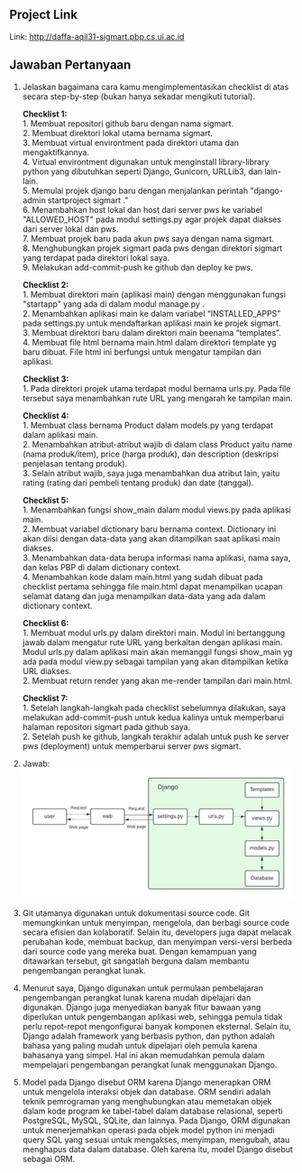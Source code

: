 ## Project Link
Link: http://daffa-aqil31-sigmart.pbp.cs.ui.ac.id

## Jawaban Pertanyaan
1. Jelaskan bagaimana cara kamu mengimplementasikan checklist di atas secara step-by-step (bukan hanya sekadar mengikuti tutorial).

    **Checklist 1:**<br/>
        1. Membuat repositori github baru dengan nama sigmart.<br/>
        2. Membuat direktori lokal utama bernama sigmart.<br/>
        3. Membuat virtual environtment pada direktori utama dan mengaktifkannya.<br/>
        4. Virtual environtment digunakan untuk menginstall library-library python yang dibutuhkan seperti Django, Gunicorn, URLLib3, dan lain-lain.<br/>
        5. Memulai projek django baru dengan menjalankan perintah "django-admin startproject sigmart ."<br/>
        6. Menambahkan host lokal dan host dari server pws ke variabel "ALLOWED_HOST" pada modul settings.py agar projek dapat diakses dari server lokal dan pws.<br/>
        7. Membuat projek baru pada akun pws saya dengan nama sigmart.<br/>
        8. Menghubungkan projek sigmart pada pws dengan direktori sigmart yang terdapat pada direktori lokal saya.<br/>
        9. Melakukan add-commit-push ke github dan deploy ke pws.

    **Checklist 2:**<br/>
        1. Membuat direktori main (aplikasi main) dengan menggunakan fungsi "startapp" yang ada di dalam modul manage.py .<br/>
        2. Menambahkan aplikasi main ke dalam variabel “INSTALLED_APPS” pada settings.py untuk mendaftarkan aplikasi main ke projek sigmart.<br/>
        3. Membuat direktori baru dalam direktori main beenama “templates”.<br/>
        4. Membuat file html bernama main.html dalam direktori template yg baru dibuat. File html ini berfungsi untuk mengatur tampilan dari aplikasi.

    **Checklist 3:**<br/>
        1. Pada direktori projek utama terdapat modul bernama urls.py. Pada file tersebut saya menambahkan rute URL yang mengarah ke tampilan main.

    **Checklist 4:**<br/>
        1. Membuat class bernama Product dalam models.py yang terdapat dalam aplikasi main.<br/>
        2. Menambahkan atribut-atribut wajib di dalam class Product yaitu name (nama produk/item), price (harga produk), dan description (deskripsi penjelasan tentang produk).<br/>
        3. Selain atribut wajib, saya juga menambahkan dua atribut lain, yaitu rating (rating dari pembeli tentang produk) dan date (tanggal).

    **Checklist 5:**<br/>
        1. Menambahkan fungsi show_main dalam modul views.py pada aplikasi main.<br/>
        2. Membuat variabel dictionary baru bernama context. Dictionary ini akan diisi dengan data-data yang akan ditampilkan saat aplikasi main diakses.<br/>
        3. Menambahkan data-data berupa informasi nama aplikasi, nama saya, dan kelas PBP di dalam dictionary context.<br/>
        4. Menambahkan kode dalam main.html yang sudah dibuat pada checklist pertama sehingga file main.html dapat menampilkan ucapan selamat datang dan juga menampilkan data-data yang ada dalam dictionary context.

    **Checklist 6:**<br/>
        1. Membuat modul urls.py dalam direktori main. Modul ini bertanggung jawab dalam mengatur rute URL yang berkaitan dengan aplikasi main. Modul urls.py dalam aplikasi main akan memanggil fungsi show_main yg ada pada modul view.py sebagai tampilan yang akan ditampilkan ketika URL diakses.<br/>
        2. Membuat return render yang akan me-render tampilan dari main.html.

    **Checklist 7:**<br/>
        1. Setelah langkah-langkah pada checklist sebelumnya dilakukan, saya melakukan add-commit-push untuk kedua kalinya untuk memperbarui halaman repositori sigmart pada github saya.<br/>
        2. Setelah push ke github, langkah terakhir adalah untuk push ke server pws (deployment) untuk memperbarui server pws sigmart.

2. Jawab:
![Bagan Request-Respond Django](bagan_request-respond_django.jpeg)

3. Git utamanya digunakan untuk dokumentasi source code. Git memungkinkan untuk menyimpan,  mengelola, dan berbagi source code secara efisien dan kolaboratif. Selain itu, developers juga dapat melacak perubahan kode, membuat backup, dan menyimpan versi-versi berbeda dari source code yang mereka buat. Dengan kemampuan yang ditawarkan tersebut, git sangatlah berguna dalam membantu pengembangan perangkat lunak.

4. Menurut saya, Django digunakan untuk permulaan pembelajaran pengembangan perangkat lunak karena mudah dipelajari dan digunakan. Django juga menyediakan banyak fitur bawaan yang diperlukan untuk pengembangan aplikasi web, sehingga pemula tidak perlu repot-repot mengonfigurai banyak komponen eksternal. Selain itu, Django adalah framework yang berbasis python, dan python adalah bahasa yang paling mudah untuk dipelajari oleh pemula karena bahasanya yang simpel. Hal ini akan memudahkan pemula dalam mempelajari pengembangan perangkat lunak menggunakan Django.

 5. Model pada Django disebut ORM karena Django menerapkan ORM untuk mengelola interaksi objek dan database. ORM sendiri adalah teknik pemrograman yang menghubungkan atau memetakan objek dalam kode program ke tabel-tabel dalam database relasional, seperti PostgreSQL, MySQL, SQLite, dan lainnya. Pada Django, ORM digunakan untuk menerjemahkan operasi pada objek model python ini menjadi query SQL yang sesuai untuk mengakses, menyimpan, mengubah, atau menghapus data dalam database. Oleh karena itu, model Django disebut sebagai ORM.